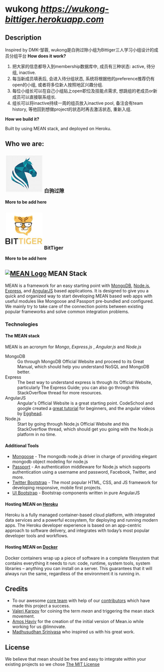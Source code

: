 # **wukong** *https://wukong-bittiger.herokuapp.com*

## Description

Inspired by DMK-邹蓉, wukong是白驹过隙小组为Bittiger三人学习小组设计的成员分组平台
**How does it work?**

1. 把大家的信息都导入到membership数据库中, 成员有三种状态: active, 待分组, inactive.
2. 每当新成员填表后, 会进入待分组状态, 系统将根据他的preference推荐仍有open的小组, 或者将多位新人按照地区兴趣分组.
3. 每位小组长可以在自己小组贴上open职位及技能点需求, 想跳组的老成员or新成员可以直接联系组长.
4. 组长可以将inactive持续一周的组员放入inactive pool, 备注会有team history, 等他回到想做project的状态时再去激活状态, 重新入组.

**How we build it?**

Built by using MEAN stack, and deployed on Heroku.

## Who we are:

### <img src="packages/assets/img/logo.png" width="124px" height="124px" /> 白驹过隙
**More to be add here**

### <img src="packages/assets/img/bittigerlogo.png" width="124px" height="124px" /> BitTiger
**More to be add here**

## [![MEAN Logo](http://mean.io/system/assets/img/logos/meanlogo.png)](http://mean.io/) MEAN Stack

MEAN is a framework for an easy starting point with [MongoDB](https://www.mongodb.org/), [Node.js](http://www.nodejs.org/), [Express](http://expressjs.com/), and [AngularJS](https://angularjs.org/) based applications. It is designed to give you a quick and organized way to start developing MEAN based web apps with useful modules like Mongoose and Passport pre-bundled and configured. We mainly try to take care of the connection points between existing popular frameworks and solve common integration problems.

### Technologies

#### The MEAN stack

MEAN is an acronym for *Mongo*, *Express.js* , *Angular.js* and *Node.js*

<dl class="dl-horizontal">
<dt>MongoDB</dt>
<dd>Go through MongoDB Official Website and proceed to its Great Manual, which should help you understand NoSQL and MongoDB better.</dd>
<dt>Express</dt>
<dd>The best way to understand express is through its Official Website, particularly The Express Guide; you can also go through this StackOverflow thread for more resources.</dd>
<dt>AngularJS</dt>
<dd>Angular's Official Website is a great starting point. CodeSchool and google created a <a href="https://www.codeschool.com/courses/shaping-up-with-angular-js">great tutorial</a> for beginners, and the angular videos by <a href="https://egghead.io/">Egghead</a>.</dd>
<dt>Node.js</dt>
<dd>Start by going through Node.js Official Website and this StackOverflow thread, which should get you going with the Node.js platform in no time.</dd>
</dl>

#### Additional Tools
* <a href="http://mongoosejs.com/">Mongoose</a> - The mongodb node.js driver in charge of providing elegant mongodb object modeling for node.js
* <a href="http://passportjs.org/">Passport</a> - An authentication middleware for Node.js which supports authentication using a username and password, Facebook, Twitter, and more.
* <a href="http://getbootstrap.com/">Twitter Bootstrap</a> - The most popular HTML, CSS, and JS framework for developing responsive, mobile first projects.
* <a href="http://angular-ui.github.io/bootstrap/">UI Bootstrap</a> - Bootstrap components written in pure AngularJS

#### Hosting MEAN on [Heroku](https://www.heroku.com/products)

Heroku is a fully managed container-based cloud platform, with integrated data services and a powerful ecosystem, for deploying and running modern apps. The Heroku developer experience is based on an app-centric approach to software delivery, and integrates with today’s most popular developer tools and workflows.

#### Hosting MEAN on [Docker](https://www.docker.com/what-docker)

Docker containers wrap up a piece of software in a complete filesystem that contains everything it needs to run: code, runtime, system tools, system libraries – anything you can install on a server. This guarantees that it will always run the same, regardless of the environment it is running in.

## Credits
  * To our awesome <a href="https://github.com/orgs/linnovate/teams/mean">core team</a> with help of our <a href="https://github.com/linnovate/mean/graphs/contributors">contributors</a> which have made this project a success.
  * <a href="https://github.com/vkarpov15">Valeri Karpov</a> for coining the term *mean* and triggering the mean stack movement.
  * <a href="https://github.com/amoshaviv">Amos Haviv</a>  for the creation of the initial version of Mean.io while working for us @linnovate.
  * <a href="https://github.com/madhums/">Madhusudhan Srinivasa</a> who inspired us with his great work.

## License
We believe that mean should be free and easy to integrate within your existing projects so we chose [The MIT License](http://opensource.org/licenses/MIT)
